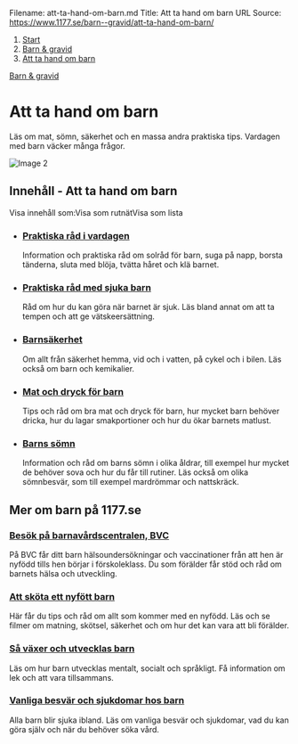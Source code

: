 Filename: att-ta-hand-om-barn.md
Title: Att ta hand om barn
URL Source: https://www.1177.se/barn--gravid/att-ta-hand-om-barn/

1.  [Start](https://www.1177.se/)
2.  [Barn & gravid](https://www.1177.se/barn--gravid/)
3.  [Att ta hand om barn](https://www.1177.se/barn--gravid/att-ta-hand-om-barn/)

[Barn & gravid](https://www.1177.se/barn--gravid/)

Att ta hand om barn
===================

Läs om mat, sömn, säkerhet och en massa andra praktiska tips. Vardagen med barn väcker många frågor.

![Image 2](https://www.1177.se/globalassets/1177/nationell/media/fotografier/barn-och-gravid/familj-och-relationer/barnfamilj_20.jpg?saved=2023-02-22+10:57)

Innehåll - Att ta hand om barn
------------------------------

Visa innehåll som:Visa som rutnätVisa som lista

*   ### [Praktiska råd i vardagen](https://www.1177.se/barn--gravid/att-ta-hand-om-barn/praktiska-rad-i-vardagen/)
    
    Information och praktiska råd om solråd för barn, suga på napp, borsta tänderna, sluta med blöja, tvätta håret och klä barnet.
    
*   ### [Praktiska råd med sjuka barn](https://www.1177.se/barn--gravid/att-ta-hand-om-barn/praktiska-rad-med-sjuka-barn/)
    
    Råd om hur du kan göra när barnet är sjuk. Läs bland annat om att ta tempen och att ge vätskeersättning.
    
*   ### [Barnsäkerhet](https://www.1177.se/barn--gravid/att-ta-hand-om-barn/barnsakerhet/)
    
    Om allt från säkerhet hemma, vid och i vatten, på cykel och i bilen. Läs också om barn och kemikalier.
    
*   ### [Mat och dryck för barn](https://www.1177.se/barn--gravid/att-ta-hand-om-barn/mat-och-dryck-for-barn/)
    
    Tips och råd om bra mat och dryck för barn, hur mycket barn behöver dricka, hur du lagar smakportioner och hur du ökar barnets matlust.
    
*   ### [Barns sömn](https://www.1177.se/barn--gravid/att-ta-hand-om-barn/barns-somn/)
    
    Information och råd om barns sömn i olika åldrar, till exempel hur mycket de behöver sova och hur du får till rutiner. Läs också om olika sömnbesvär, som till exempel mardrömmar och nattskräck.
    

Mer om barn på 1177.se
----------------------

### [Besök på barnavårdscentralen, BVC](https://www.1177.se/barn--gravid/vard-och-stod-for-barn/besok-pa-barnavardscentralen-bvc/)

På BVC får ditt barn hälsoundersökningar och vaccinationer från att hen är nyfödd tills hen börjar i förskoleklass. Du som förälder får stöd och råd om barnets hälsa och utveckling.

### [Att sköta ett nyfött barn](https://www.1177.se/barn--gravid/att-skota-ett-nyfott-barn/)

Här får du tips och råd om allt som kommer med en nyfödd. Läs och se filmer om matning, skötsel, säkerhet och om hur det kan vara att bli förälder.

### [Så växer och utvecklas barn](https://www.1177.se/barn--gravid/sa-vaxer-och-utvecklas-barn/)

Läs om hur barn utvecklas mentalt, socialt och språkligt. Få information om lek och att vara tillsammans.

### [Vanliga besvär och sjukdomar hos barn](https://www.1177.se/barn--gravid/vanliga-besvar-och-sjukdomar-hos-barn/)

Alla barn blir sjuka ibland. Läs om vanliga besvär och sjukdomar, vad du kan göra själv och när du behöver söka vård.
